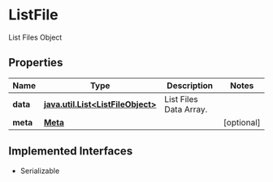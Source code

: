 

# ListFile

List Files Object

## Properties

Name | Type | Description | Notes
------------ | ------------- | ------------- | -------------
**data** | [**java.util.List&lt;ListFileObject&gt;**](ListFileObject.md) | List Files Data Array. | 
**meta** | [**Meta**](Meta.md) |  |  [optional]


## Implemented Interfaces

* Serializable


